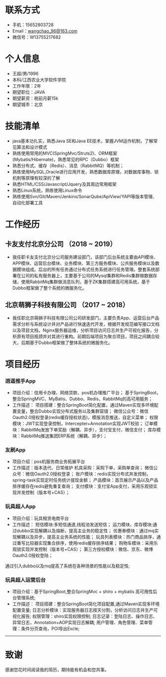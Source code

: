 # 联系方式
* 手机：15652803728
* Email：wangchao_96@163.com
* 微信号：W13755217682

# 个人信息
* 王超/男/1996
* 本科/江西农业大学软件学院
* 工作年限：2年
* 期望职位：JAVA
* 期望薪资：税前月薪15k
* 期望城市：北京

# 技能清单

* java基本功扎实，熟悉Java SE和Java EE技术，掌握JVM运作机制，了解常见算法和设计模式
* 熟练使用常用的MVC(SpringMvc/Struts2)、ORM框架(Mybatis/Hibernate)，熟悉常见的RPC（Dubbo）框架
* 熟悉分布式、缓存（Redis）、消息（RabbitMQ）等机制；
* 熟练使用MySQL,Oracle进行应用开发，熟悉数据库原理，对数据库事物、锁机制等原理有较深的了解
* 熟悉HTML/CSS/Javascript/Jquery及其周边常用框架
* 熟悉Linux系统，熟练使用Linux命令
* 熟练使用Svn/Git/Maven/Jenkins/SonarQube/ApiView/YAPI等版本管理、自动化部署工具


# 工作经历

## 卡友支付北京分公司 （2018 ~ 2019）

* 我任职卡友支付北京分公司服务建设部门，该部门后台系统主要由API模块、APP模块、运营后台模块、业务模块、第三方服务模块、公共服务模块以及数据模块组成。后台的所有任务通过分布式任务系统进行任务管理。整套系统部署在公司的私有服务器上，主要基于公司的Mysql集群和Redis集群做数据存储，使用RabbitMq集群做消息队列，基于ZK集群搭建高可用系统，基于Dubbo框架做了整个系统的微服务化。

## 北京萌狮子科技有限公司 （2017 ~ 2018）

* 我任职北京萌狮子科技有限公司公司研发部门，主要负责App、运营后台产品需求分析与系统设计并对产品进行快速迭代开发，根据开发规范编写接口文档以及项目文档，Nginx服务器运维，分析项目访问日志并生产可视化报告，分析原有项目瓶颈并对其进行重构。前期后端项目为聚合项目，项目之间耦合较大，后期基于Dubbo框架做了整体系统的微服务化。


# 项目经历

### 逍遥推手App
* 项目介绍：信用卡办理、网络贷款、pos机办理推广平台；
基于SpringBoot，整合SpringMVC、MyBatis、Dubbo、Redis、RabbitMq的高可用服务；
* 工作描述：
项目搭建：整合SpringBoot简化配置，通过Maven实现多环境配置变量，整合Dubbo实现分布式服务以及集群容错；
微信公众号：微信Oauth2.0授权登录(redis缓存授权状态)，模版消息推送，自定义菜单；
权限模块：JWT实现登录控制，Intercepter+Annotation实现JWT校验；
订单模块：RabbitMq发放下单奖励（解耦、异步），支付宝支付，微信支付；
库存模块：RabbitMq推送集团ERP系统（解耦、异步）；

### 友刷App
* 项目介绍：pos机服务商业务拓展平台
* 工作描述：版本迭代、日常维护
机具采购：采购下单，采购单查询；
微信公众号：微信Oauth2.0授权登录；
账户模块：redis实现分布式并发控制，spring-task实现定时任务统计提现金额；
产品模块：首页展示产品以及产品排序缓存在redis避免重复查询；
支付模块：支付宝App支付，采用乐观锁实现并发控制（版本号+CAS）；

### 玩具超人App
* 项目介绍：玩具租赁电商平台
* 工作描述：
短信模块:多短信通道,线程池发送短信；
运力模块、库存模块:通过dubbo实现解耦以及熔断，提高主业务的稳定性；
优惠券模块：通过mq实现解耦以及异步，提高主业务系统的性能；
玩具列表模块：热门商品排序，通过重写比较器实现集合排序，使用redis缓存排序结果；
购物车模块：采用乐观锁实现并发控制（版本号+CAS）；
第三方授权模块：微信、京东、微博Oauth2.0授权登陆；

通过引入dubbo以及mq提高了系统在各种场景的性能以及稳定性;

### 玩具超人运营后台
* 项目介绍：基于SpringBoot,整合SpringMvc + shiro + mybatis 高可用性后台管理系统;
* 工作描述：
项目搭建：整合SpringBoot简化项目配置,通过Maven实现多环境配置变量;
日志分析模块：实现服务器日志按天分割，分析访问日志并生产可视化报告;
权限管理：shiro实现权限控制;
日志记录：登陆日志、操作日志、异常日志，Annotation+AOP实现日志解耦;
用户管理、角色管理、菜单管理：条件分页查询，POI导出Excle;

- - -

# 致谢

感谢您花时间阅读我的简历，期待能有机会和您共事。
